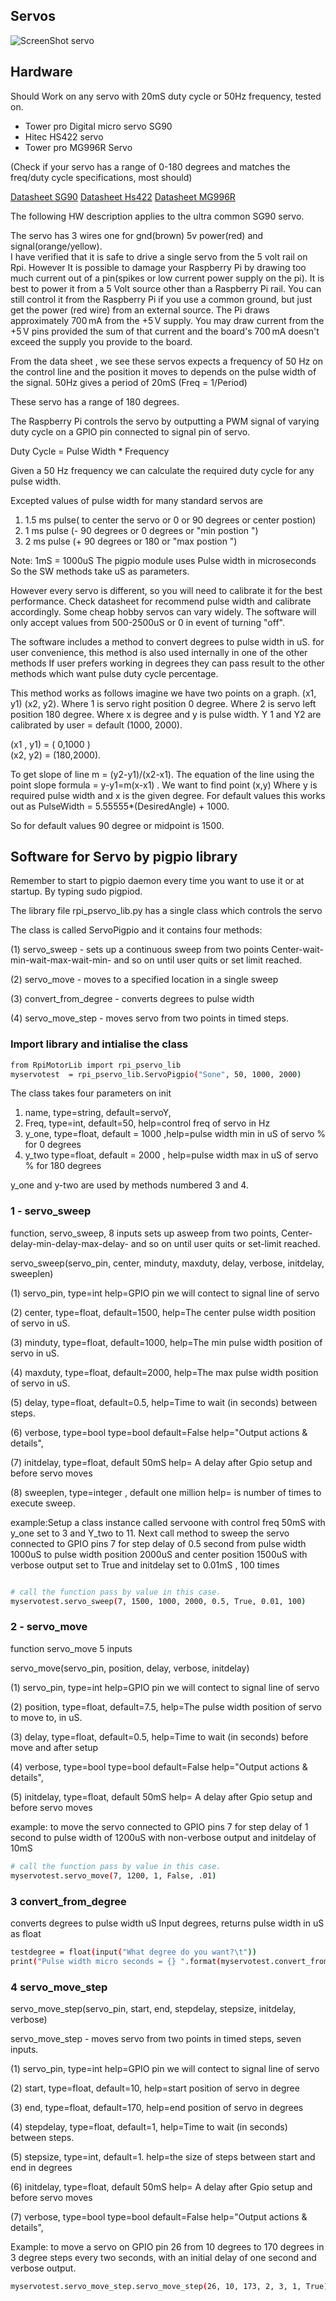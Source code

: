 Servos
----------------------------------

![ScreenShot servo](https://github.com/gavinlyonsrepo/RpiMotorLib/blob/master/images/sg90.jpg)

Hardware
------------------------------------

Should Work on any servo with 20mS duty cycle or 50Hz frequency, tested on.

* Tower pro Digital micro servo SG90 
* Hitec HS422 servo
* Tower pro MG996R Servo

(Check if your servo has a range of 0-180 degrees and 
matches the freq/duty cycle specifications, most should)

[Datasheet SG90](http://www.micropik.com/PDF/SG90Servo.pdf)
[Datasheet Hs422](https://cdn.sparkfun.com/datasheets/Robotics/hs422-31422S.pdf)
[Datasheet MG996R](http://www.datasheetcafe.com/mg996r-datasheet-digital-servo/)

The following HW description applies to the ultra common SG90 servo.

The servo has 3 wires one for gnd(brown) 5v power(red) and signal(orange/yellow).  
I have verified that it is safe to drive a single servo from the 5 volt rail on Rpi.
However It is possible to damage your Raspberry Pi by drawing 
too much current out of a pin(spikes or low current power supply on the pi). 
It is best to power it from a 5 Volt source other than a Raspberry Pi rail. 
You can still control it from the Raspberry Pi if you use a common ground, 
but just get the power (red wire) from an external source. 
The Pi draws approximately 700 mA from the +5 V supply. You may draw current from the +5 V pins provided 
the sum of that current and the board's 700 mA doesn't exceed the supply you provide to the board. 

From the data sheet , we see these servos expects a frequency of 50 Hz 
on the control line and the position it moves to depends on the pulse width of the signal.
50Hz gives a period of 20mS (Freq = 1/Period)

These servo has a range of 180 degrees.

The Raspberry Pi controls the servo by outputting a PWM signal of varying 
duty cycle on a GPIO pin connected to signal pin of servo.

Duty Cycle = Pulse Width * Frequency

Given a 50 Hz frequency we can calculate the required duty cycle for any pulse width.

Excepted values of pulse width  for many standard servos are
1. 1.5 ms pulse( to center the servo or 0 or 90 degrees or center postion)
2. 1 ms pulse (- 90 degrees or 0 degrees or "min postion ") 
3. 2 ms pulse (+ 90 degrees or 180 or "max postion ")

Note: 1mS = 1000uS The pigpio module uses Pulse width in microseconds
So the  SW methods take uS as parameters.

However every servo is different, so you will need to calibrate it for the best performance.
Check datasheet for recommend pulse width and calibrate accordingly.
Some cheap hobby servos can vary widely.
The software will only accept values from 500-2500uS or 0 in event of turning "off".

The software includes a method to convert degrees to pulse width in uS.
for user convenience, this method is also used internally in one of the other methods
If user prefers working in degrees they can pass result to the other methods
which want pulse duty cycle percentage.

This method works as follows imagine we have two points on a graph. 
(x1, y1) (x2, y2). 
Where 1 is servo right position 0 degree. 
Where 2 is servo left position  180 degree. 
Where x is degree and y is pulse width. 
Y 1 and Y2 are calibrated by user = default (1000, 2000). 

(x1 , y1) = ( 0,1000 )  
(x2, y2) =  (180,2000).

To get slope of line m = (y2-y1)/(x2-x1).
The equation of the line using the point slope formula = y-y1=m(x-x1) .
We want to find point (x,y)
Where y is required pulse width and x is the given degree.
For default values this works out as PulseWidth = 5.55555*(DesiredAngle) + 1000.

So for default values 90 degree or midpoint is 1500. 

 
Software for Servo by pigpio library
--------------------------------------------

Remember to start to pigpio daemon every time you want to use it or at
startup. By typing sudo pigpiod.

The library file rpi_pservo_lib.py has a single class 
which controls the servo 

The class is called ServoPigpio and it contains four methods:

(1) servo_sweep - sets up a continuous sweep from two points
Center-wait-min-wait-max-wait-min- and so on until user quits or set limit reached.

(2) servo_move - moves to a specified location in a single sweep

(3) convert_from_degree - converts degrees to pulse width 

(4) servo_move_step - moves servo from two points in timed steps.


### Import library and intialise the class 

```sh
from RpiMotorLib import rpi_pservo_lib
myservotest  = rpi_pservo_lib.ServoPigpio("Sone", 50, 1000, 2000)
```

The class takes four parameters on init
1. name, type=string, default=servoY,  
2. Freq, type=int, default=50, help=control freq of servo in Hz
3. y_one, type=float, default = 1000 ,help=pulse width min in uS of servo % for 0 degrees
4. y_two type=float, default = 2000 , help=pulse width max in uS of servo % for 180 degrees

y_one and y-two are used by methods numbered 3 and 4. 

### 1 - servo_sweep

function, servo_sweep, 8 inputs
sets up asweep from two points, 
Center-delay-min-delay-max-delay- and so on until user quits or set-limit reached.

 servo_sweep(servo_pin, center, minduty, maxduty, delay, verbose, initdelay, sweeplen)

 (1) servo_pin, type=int help=GPIO pin
 we will contect to signal line of servo
 
 (2) center, type=float, default=1500,
 help=The center pulse width position of servo in uS.
 
 (3) minduty, type=float, default=1000,
 help=The min pulse width position of servo in uS.
 
 (4) maxduty, type=float, default=2000,
 help=The max pulse width position of servo in uS.
 
 (5) delay, type=float, default=0.5,
 help=Time to wait (in seconds) between steps.
 
 (6) verbose, type=bool  type=bool default=False
  help="Output actions & details",

 (7) initdelay, type=float, default 50mS
    help= A delay after Gpio setup and before servo moves
    
 (8)  sweeplen, type=integer , default one million
     help=  is number of times to execute sweep.
 
 example:Setup a class instance called servoone with control freq 50mS
 with y_one set to 3 and Y_two to 11. Next call method
 to sweep the servo connected to GPIO pins 7
 for step delay of 0.5 second from pulse width
 1000uS to pulse width position 2000uS and center position 1500uS
 with verbose output set to True and initdelay set to 0.01mS , 100 times
 
```sh

# call the function pass by value in this case.
myservotest.servo_sweep(7, 1500, 1000, 2000, 0.5, True, 0.01, 100)

```

### 2 - servo_move


function servo_move 5 inputs

 servo_move(servo_pin, position, delay, verbose, initdelay)

 (1) servo_pin, type=int help=GPIO pin
 we will contect to signal line of servo
 
 (2) position, type=float, default=7.5,
 help=The  pulse width position of servo to move to, in uS.
 
 (3) delay, type=float, default=0.5,
 help=Time to wait (in seconds) before move and after setup
 
 (4) verbose, type=bool  type=bool default=False
  help="Output actions & details",

 (5) initdelay, type=float, default 50mS
    help= A delay after Gpio setup and before servo moves

 example: to move the servo connected to GPIO pins 7
 for step delay of 1 second to pulse width of 1200uS
 with non-verbose output and initdelay of 10mS
 
```sh
# call the function pass by value in this case.
myservotest.servo_move(7, 1200, 1, False, .01)
```

### 3 convert_from_degree

converts degrees to pulse width uS
Input degrees,
returns pulse width in uS as float

```sh
testdegree = float(input("What degree do you want?\t"))
print("Pulse width micro seconds = {} ".format(myservotest.convert_from_degree(testdegree)))
```

### 4 servo_move_step 

servo_move_step(servo_pin, start, end, stepdelay, stepsize, initdelay, verbose)

servo_move_step - moves servo from two points in timed steps,
seven inputs. 


(1) servo_pin, type=int help=GPIO pin
we will contect to signal line of servo

(2) start, type=float, default=10,
help=start position of servo in degree

(3) end, type=float, default=170,
help=end position of servo in degrees 

(4) stepdelay, type=float, default=1,
help=Time to wait (in seconds) between steps.

(5) stepsize, type=int, default=1.
help=the size of steps between start and end in degrees

(6) initdelay, type=float, default 50mS
help= A delay after Gpio setup and before servo moves

(7) verbose, type=bool  type=bool default=False
 help="Output actions & details",
         
Example: to move a servo on GPIO pin 26 from 10 degrees to 170 
degrees in 3 degree steps every two seconds, with an initial delay 
of one second and verbose output.   

```sh
myservotest.servo_move_step.servo_move_step(26, 10, 173, 2, 3, 1, True)

```        

